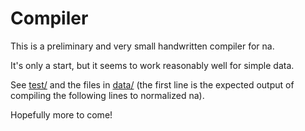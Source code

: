 # Compiler

This is a preliminary and very small handwritten compiler for na.

It's only a start, but it seems to work reasonably well for simple data.

See [test/](../test/) and the files in [data/](../test/data/) (the first line is the expected output of compiling the following lines to normalized na).

Hopefully more to come!
